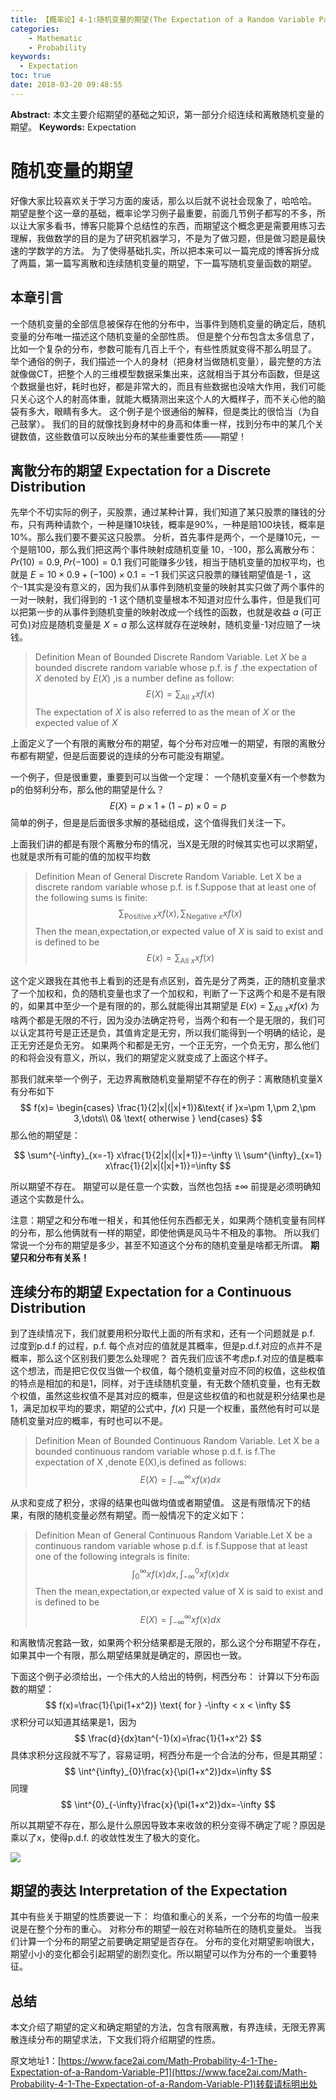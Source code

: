 ```yaml
---
title: 【概率论】4-1:随机变量的期望(The Expectation of a Random Variable Part I)
categories:
    - Mathematic
    - Probability
keywords:
  - Expectation
toc: true
date: 2018-03-20 09:48:55
---
```


**Abstract:** 本文主要介绍期望的基础之知识，第一部分介绍连续和离散随机变量的期望。
**Keywords:** Expectation

<!--more-->
# 随机变量的期望
好像大家比较喜欢关于学习方面的废话，那么以后就不说社会现象了，哈哈哈。
期望是整个这一章的基础，概率论学习例子最重要，前面几节例子都写的不多，所以让大家多看书，博客只能算个总结性的东西，而期望这个概念更是需要用练习去理解，我做数学的目的是为了研究机器学习，不是为了做习题，但是做习题是最快速的学数学的方法。
为了使得基础扎实，所以把本来可以一篇完成的博客拆分成了两篇，第一篇写离散和连续随机变量的期望，下一篇写随机变量函数的期望。

## 本章引言
一个随机变量的全部信息被保存在他的分布中，当事件到随机变量的确定后，随机变量的分布唯一描述这个随机变量的全部性质。
但是整个分布包含太多信息了，比如一个复杂的分布，参数可能有几百上千个，有些性质就变得不那么明显了。
举个通俗的例子，我们描述一个人的身材（把身材当做随机变量），最完整的方法就像做CT，把整个人的三维模型数据采集出来，这就相当于其分布函数，但是这个数据量也好，耗时也好，都是非常大的，而且有些数据也没啥大作用，我们可能只关心这个人的射高体重，就能大概猜测出来这个人的大概样子，而不关心他的脑袋有多大，眼睛有多大。
这个例子是个很通俗的解释，但是类比的很恰当（为自己鼓掌）。
我们的目的就像找到身材中的身高和体重一样，找到分布中的某几个关键数值，这些数值可以反映出分布的某些重要性质——期望！
## 离散分布的期望 Expectation for a Discrete Distribution
先举个不切实际的例子，买股票，通过某种计算，我们知道了某只股票的赚钱的分布，只有两种请款个，一种是赚10块钱，概率是90%，一种是赔100块钱，概率是10%。那么我们要不要买这只股票。
分析，首先事件是两个，一个是赚10元，一个是赔100，那么我们把这两个事件映射成随机变量 10，-100，那么离散分布：$Pr(10)=0.9,Pr(-100)=0.1$  我们可能赚多少钱，相当于随机变量的加权平均，也就是 $E=10\times 0.9+(-100)\times 0.1 =-1$ 我们买这只股票的赚钱期望值是-1 ，这个-1其实是没有意义的，因为我们从事件到随机变量的映射其实只做了两个事件的一对一映射，我们得到的 -1 这个随机变量根本不知道对应什么事件，但是我们可以把第一步的从事件到随机变量的映射改成一个线性的函数，也就是收益 $a$ (可正可负)对应是随机变量是 $X=a$ 那么这样就存在逆映射，随机变量-1对应赔了一块钱。

> Definition Mean of Bounded Discrete Random Variable. Let $X$ be a bounded discrete random variable whose p.f. is $f$ .the expectation of $X$ denoted by $E(X)$ ,is a number define as follow:
$$
E(X)=\sum_{\text{All }x}xf(x)
$$
The expectation of $X$ is also referred to as the mean of $X$ or the expected value of $X$

上面定义了一个有限的离散分布的期望，每个分布对应唯一的期望，有限的离散分布都有期望，但是后面要说的连续的分布可能没有期望。

一个例子，但是很重要，重要到可以当做一个定理：
一个随机变量X有一个参数为p的伯努利分布，那么他的期望是什么？
$$
E(X)=p\times 1+(1-p)\times 0=p
$$
简单的例子，但是是后面很多求解的基础组成，这个值得我们关注一下。

上面我们讲的都是有限个离散分布的情况，当X是无限的时候其实也可以求期望，也就是求所有可能的值的加权平均数

>Definition Mean of General Discrete Random Variable. Let X be a discrete random variable whose p.f. is f.Suppose that at least one of the following sums is finite:
$$
\sum_{\text{Positive }x}xf(x) , \sum_{\text{Negative }x}xf(x)
$$
Then the mean,expectation,or expected value of $X$ is said to exist and is defined to be
$$
E(x)=\sum_{\text{All } x}xf(x)
$$


这个定义跟我在其他书上看到的还是有点区别，首先是分了两类，正的随机变量求了一个加权和，负的随机变量也求了一个加权和，判断了一下这两个和是不是有限的，如果其中至少一个是有限的的，那么就能得出其期望是 $E(x)=\sum_{\text{All } x}xf(x)$  为啥两个都是无限的不行，因为没办法确定符号，当两个和有一个是无限的，我们可以认定其符号是正还是负，其值肯定是无穷，所以我们能得到一个明确的结论，是正无穷还是负无穷。
如果两个和都是无穷，一个正无穷，一个负无穷，那么他们的和将会没有意义，所以，我们的期望定义就变成了上面这个样子。

那我们就来举一个例子，无边界离散随机变量期望不存在的例子：离散随机变量X有分布如下
$$
f(x)=
\begin{cases}
\frac{1}{2|x|(|x|+1)}&\text{ if }x=\pm 1,\pm 2,\pm 3,\dots\\
0& \text{ otherwise }
\end{cases}
$$
那么他的期望是：

$$
\sum^{-\infty}_{x=-1} x\frac{1}{2|x|(|x|+1)}=-\infty \\
\sum^{\infty}_{x=1} x\frac{1}{2|x|(|x|+1)}=\infty
$$

所以期望不存在。
期望可以是任意一个实数，当然也包括 $\pm \infty$ 前提是必须明确知道这个实数是什么。

注意：期望之和分布唯一相关，和其他任何东西都无关，如果两个随机变量有同样的分布，那么他俩就有一样的期望，即使他俩是风马牛不相及的事物。
所以我们常说一个分布的期望是多少，甚至不知道这个分布的随机变量是啥都无所谓。
**期望只和分布有关系！**

## 连续分布的期望 Expectation for a Continuous Distribution
到了连续情况下，我们就要用积分取代上面的所有求和，还有一个问题就是 p.f. 过度到p.d.f 的过程，p.f. 每个点对应的值就是其概率，但是p.d.f.对应的点并不是概率，那么这个区别我们要怎么处理呢？
首先我们应该不考虑p.f.对应的值是概率这个想法，而是把它仅仅当做一个权值，每个随机变量对应不同的权值，这些权值的特点是相加的和是1，同样，对于连续随机变量，有无数个随机变量，也有无数个权值，虽然这些权值不是其对应的概率，但是这些权值的和也就是积分结果也是1，满足加权平均的要求，期望的公式中，$f(x)$ 只是一个权重，虽然他有时可以是随机变量对应的概率，有时也可以不是。

>Definition Mean of Bounded Continuous Random Variable. Let X be a bounded continuous random variable whose p.d.f. is f.The expectation of X ,denote E(X),is defined as follows:
$$
E(X)=\int^{\infty}_{-\infty}xf(x)dx
$$

从求和变成了积分，求得的结果也叫做均值或者期望值。
这是有限情况下的结果，有限的随机变量必然有期望。而一般情况下的定义如下：

>Definition Mean of General Continuous Random Variable.Let X be a continuous random variable whose p.d.f. is f.Suppose that at least one of the following integrals is finite:
$$
\int^{\infty}_{0}xf(x)dx,\int^{0}_{-\infty}xf(x)dx
$$
Then the mean,expectation,or expected value of X is said to exist and is defined to be
$$
E(X)=\int^{\infty}_{-\infty}xf(x)dx
$$

和离散情况套路一致，如果两个积分结果都是无限的，那么这个分布期望不存在，如果其中一个有限，那么期望结果就是确定的，原因也一致。

下面这个例子必须给出，一个伟大的人给出的特例，柯西分布：
计算以下分布函数的期望：
$$
f(x)=\frac{1}{\pi(1+x^2)} \text{ for } -\infty < x < \infty
$$
求积分可以知道其结果是1，因为
$$
\frac{d}{dx}tan^{-1}(x)=\frac{1}{1+x^2}
$$
具体求积分这段就不写了，容易证明，柯西分布是一个合法的分布，但是其期望：
$$
\int^{\infty}_{0}\frac{x}{\pi(1+x^2)}dx=\infty
$$
同理
$$
\int^{0}_{-\infty}\frac{x}{\pi(1+x^2)}dx=-\infty
$$

所以其期望不存在，那么是什么原因导致本来收敛的积分变得不确定了呢？原因是乘以了x，使得p.d.f. 的收敛性发生了极大的变化。

![](https://tony4ai-1251394096.cos.ap-hongkong.myqcloud.com/blog_images/Math-Probability-4-1-The-Expectation-of-a-Random-Variable-P1/cauchy.png)

## 期望的表达 Interpretation of the Expectation

其中有些关于期望的性质要说一下：
均值和重心的关系，一个分布的均值一般来说是在整个分布的重心。
对称分布的期望一般在对称轴所在的随机变量处。
当我们计算一个分布的期望之前要确定期望是否存在。
分布的变化对期望影响很大，期望小小的变化都会引起期望的剧烈变化。所以期望可以作为分布的一个重要特征。
## 总结
本文介绍了期望的定义和确定期望的方法，包含有限离散，有界连续，无限无界离散连续分布的期望求法，下文我们将介绍期望的性质。





原文地址1：[https://www.face2ai.com/Math-Probability-4-1-The-Expectation-of-a-Random-Variable-P1](https://www.face2ai.com/Math-Probability-4-1-The-Expectation-of-a-Random-Variable-P1)转载请标明出处
